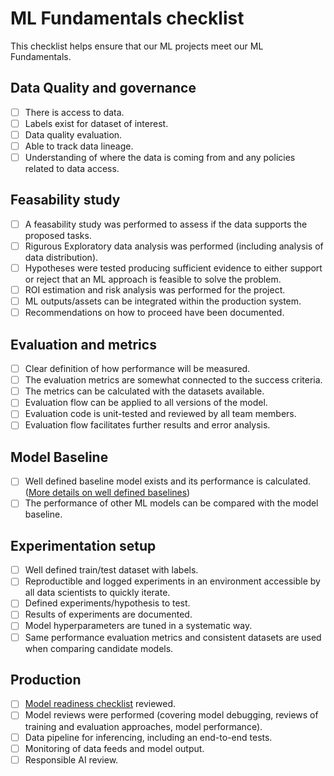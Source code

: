 # ML Fundamentals checklist

This checklist helps ensure that our ML projects meet our ML Fundamentals.

## Data Quality and governance

- [ ] There is access to data.
- [ ] Labels exist for dataset of interest.
- [ ] Data quality evaluation.
- [ ] Able to track data lineage.
- [ ] Understanding of where the data is coming from and any policies related to data access.

## Feasability study

- [ ] A feasability study was performed to assess if the data supports the proposed tasks.
- [ ] Rigurous Exploratory data analysis was performed (including analysis of data distribution).
- [ ] Hypotheses were tested producing sufficient evidence to either support or reject that an ML approach is feasible to solve the problem.
- [ ] ROI estimation and risk analysis was performed for the project.
- [ ] ML outputs/assets can be integrated within the production system.
- [ ] Recommendations on how to proceed have been documented.

## Evaluation and metrics

- [ ] Clear definition of how performance will be measured.
- [ ] The evaluation metrics are somewhat connected to the success criteria.
- [ ] The metrics can be calculated with the datasets available.
- [ ] Evaluation flow can be applied to all versions of the model.
- [ ] Evaluation code is unit-tested and reviewed by all team members.
- [ ] Evaluation flow facilitates further results and error analysis.

## Model Baseline

- [ ] Well defined baseline model exists and its performance is calculated. ([More details on well defined baselines](ml-model-checklist.md#is-there-a-well-defined-baseline-is-the-model-performing-better-than-the-baseline))
- [ ] The performance of other ML models can be compared with the model baseline.

## Experimentation setup

- [ ] Well defined train/test dataset with labels.
- [ ] Reproductible and logged experiments in an environment accessible by all data scientists to quickly iterate.
- [ ] Defined experiments/hypothesis to test.
- [ ] Results of experiments are documented.
- [ ] Model hyperparameters are tuned in a systematic way.
- [ ] Same performance evaluation metrics and consistent datasets are used when comparing candidate models.

## Production

- [ ] [Model readiness checklist](ml-model-checklist.md) reviewed.
- [ ] Model reviews were performed (covering model debugging, reviews of training and evaluation approaches, model performance).
- [ ] Data pipeline for inferencing, including an end-to-end tests.
- [ ] Monitoring of data feeds and model output.
- [ ] Responsible AI review.
